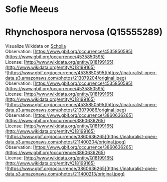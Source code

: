 
Sofie Meeus
===========

# Rhynchospora nervosa (Q15555289)
  
Visualize Wikidata on [Scholia](https://scholia.toolforge.org/taxon/Q15555289)  
Observation: [https://www.gbif.org/occurrence/4535850595](https://www.gbif.org/occurrence/4535850595)  
License: [http://www.wikidata.org/entity/Q18199165](http://www.wikidata.org/entity/Q18199165)  
![https://www.gbif.org/occurrence/4535850595](https://inaturalist-open-data.s3.amazonaws.com/photos/213079204/original.jpeg)  
Observation: [https://www.gbif.org/occurrence/4535850595](https://www.gbif.org/occurrence/4535850595)  
License: [http://www.wikidata.org/entity/Q18199165](http://www.wikidata.org/entity/Q18199165)  
![https://www.gbif.org/occurrence/4535850595](https://inaturalist-open-data.s3.amazonaws.com/photos/213079086/original.jpeg)  
Observation: [https://www.gbif.org/occurrence/3860636265](https://www.gbif.org/occurrence/3860636265)  
License: [http://www.wikidata.org/entity/Q18199165](http://www.wikidata.org/entity/Q18199165)  
![https://www.gbif.org/occurrence/3860636265](https://inaturalist-open-data.s3.amazonaws.com/photos/211400204/original.jpeg)  
Observation: [https://www.gbif.org/occurrence/3860636265](https://www.gbif.org/occurrence/3860636265)  
License: [http://www.wikidata.org/entity/Q18199165](http://www.wikidata.org/entity/Q18199165)  
![https://www.gbif.org/occurrence/3860636265](https://inaturalist-open-data.s3.amazonaws.com/photos/211400213/original.jpeg)
